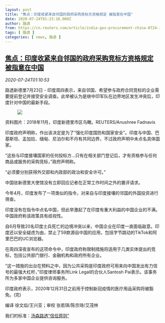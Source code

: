 ```yaml
---
layout: post
title: "焦点：印度收紧来自邻国的政府采购竞标方资格规定 被指意在中国"
date: 2020-07-24T01:23:16.000Z
author: 路透
from: https://cn.reuters.com/article/india-gov-procurement-china-0724-idCNKCS24P02F
tags: [ 路透 ]
categories: [ news, 路透 ]
---
```

<!--1595553796000-->
[焦点：印度收紧来自邻国的政府采购竞标方资格规定 被指意在中国](https://cn.reuters.com/article/india-gov-procurement-china-0724-idCNKCS24P02F)
------

<div>
<div><i>2020-07-24T01:10:53</i></div><div class="StandardArticleBody_body"><p>路透新德里7月23日 - 印度周四表示，来自邻国、希望参与政府合同竞标的企业需要提前登记并接受安全调查。此举被认为是继中印军队在边界地区发生冲突后，印度针对中国的最新手段。 </p><div class="PrimaryAsset_container"><div class="Image_container" tabindex="-1"><figure class="Image_zoom" style="padding-bottom:"><div class="LazyImage_container LazyImage_dark" style="background-image:none"><img src="//s3.reutersmedia.net/resources/r/?m=02&amp;d=20200724&amp;t=2&amp;i=1526929929&amp;r=LYNXNPEG6N016&amp;w=600" aria-label="资料图片：2018年11月，印度新德里市区鸟瞰。REUTERS/Anushree Fadnavis"/><div class="LazyImage_image LazyImage_fallback" style="background-image:url(//s3.reutersmedia.net/resources/r/?m=02&amp;d=20200724&amp;t=2&amp;i=1526929929&amp;r=LYNXNPEG6N016&amp;w=600);background-position:center center;background-color:inherit"></div></div><div class="Image_expand-button" aria-label="Expand Image Slideshow" role="button" tabindex="0"></div></figure><figcaption><div class="Image_caption"><span>资料图片：2018年11月，印度新德里市区鸟瞰。REUTERS/Anushree Fadnavis</span></div></figcaption></div></div><p>印度政府声明称，作出该决定是为了“强化印度国防和国家安全”。印度与中国、巴基斯坦、孟加拉、缅甸、尼泊尔和不丹有共同边界，不过政府声明中未点名具体国家。 </p><p>“这些与印度接壤国家的任何投标方...只有在相关部门登记后，才有资格参与任何商品或服务的采购竞标，”政府声明称。 </p><p>“必须要分别获得外交部和内政部的政治和安全许可。” </p><p>中国驻新德里大使馆没有立即回应记者在正常工作时间之外的置评请求。 </p><p>今年4月，印度发布了一项类似的指令，对来自与印度接壤的邻国的外国投资进行筛查。 </p><p>印度没有在指令中点名中国，但此举激起了在印度有重大利益的中国企业的不满。中国政府称该政策具有歧视性。 </p><p>自6月导致20名印度士兵死亡的边境冲突以来，中国企业在印度一直面临敌意。印度还以安全疑虑为由，禁止了59款源自中国的应用，包括字节跳动的TikTok和阿里巴巴的UC浏览器。 </p><p>在周四深夜宣布的这项命令中，印度政府称限制措施将适用于几类实体提出的竞标，包括公共部门银行、金融机构和政府所有企业。 </p><p>“这一措施的出台在预料之中，因为公共采购是印度政府可用来向中国发出有力信号的最强大杠杆，”印度律师事务所Link Legal的合伙人Santosh Pai表示。该事务所为多家中国企业提供咨询服务。 </p><p>印度政府表示，2020年12月31日之前用于控制新冠疫情的医疗用品采购将被豁免。(完) </p><div class="Attribution_container"><div class="Attribution_attribution"><p class="Attribution_content">编译 徐文焰/王兴亚；审校 张若琪/陈宗琦/艾茂林 </p></div></div><div class="StandardArticleBody_trustBadgeContainer"><span class="StandardArticleBody_trustBadgeTitle">我们的标准：</span><span class="trustBadgeUrl"><a href="https://www.thomsonreuters.cn/content/dam/openweb/documents/pdf/china/brochures/about-us-1.pdf">汤森路透“信任原则”</a></span></div></div>
</div>
